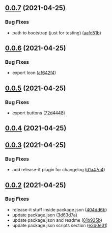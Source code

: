 ## [0.0.7](https://github.com/GSemikozov/modal-window/compare/0.0.6...0.0.7) (2021-04-25)


### Bug Fixes

* path to bootstrap (just for testing) ([aafd51b](https://github.com/GSemikozov/modal-window/commit/aafd51bd5e129aeac648b8e1a52c4929011b13ae))

## [0.0.6](https://github.com/GSemikozov/modal-window/compare/0.0.5...0.0.6) (2021-04-25)


### Bug Fixes

* export Icon ([af642f4](https://github.com/GSemikozov/modal-window/commit/af642f468fbd956c6f8709c16d5fd20eb7740845))

## [0.0.5](https://github.com/GSemikozov/modal-window/compare/0.0.4...0.0.5) (2021-04-25)


### Bug Fixes

* export buttons ([72d4448](https://github.com/GSemikozov/modal-window/commit/72d444845c2e3a100ad090cb8fc7a3b902144c51))

## [0.0.4](https://github.com/GSemikozov/modal-window/compare/0.0.3...0.0.4) (2021-04-25)

## [0.0.3](https://github.com/GSemikozov/modal-window/compare/0.0.2...0.0.3) (2021-04-25)


### Bug Fixes

* add release-it plugin for changelog ([d1a47c4](https://github.com/GSemikozov/modal-window/commit/d1a47c483f9473c4a6583e5f42fb427fb4e6982f))



## [0.0.2](https://github.com/GSemikozov/modal-window/compare/0.0.2...0.0.3) (2021-04-25)


### Bug Fixes

* release-it stuff inside package.json ([404dd6b](https://github.com/GSemikozov/modal-window/commit/404dd6b10297ceea8c8002ff96f1d4c4561aa6f3))
* update package.json ([3d63d7a](https://github.com/GSemikozov/modal-window/commit/3d63d7ad2f28ef957f68ad69d5299b6a83641808))
* update package.json and readme ([01b925b](https://github.com/GSemikozov/modal-window/commit/01b925b21dc345354dd0db4b557c02d4bf4f1bb6))
* update package.json scripts section ([e3b0e31](https://github.com/GSemikozov/modal-window/commit/e3b0e31c176b4b41477f20aa18ae0c52dac3849d))

